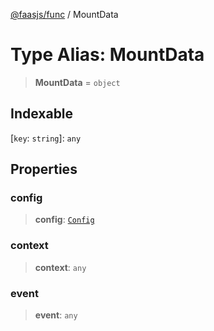 [@faasjs/func](../README.md) / MountData

# Type Alias: MountData

> **MountData** = `object`

## Indexable

\[`key`: `string`\]: `any`

## Properties

### config

> **config**: [`Config`](Config.md)

### context

> **context**: `any`

### event

> **event**: `any`
